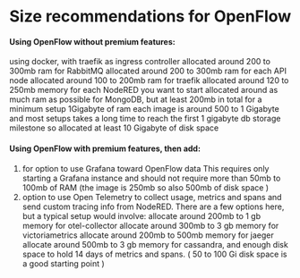 # Size recommendations for OpenFlow

#### Using OpenFlow without premium features:

using docker, with traefik as ingress controller
allocated around 200 to 300mb ram for RabbitMQ
allocated around 200 to 300mb ram for each API node
allocated around 100 to 200mb ram for traefik
allocated around 120 to 250mb memory for each NodeRED you want to start
allocated around as much ram as possible for MongoDB, but at least 200mb
in total for a minimum setup 1Gigabyte of ram
each image is around 500 to 1 Gigabyte and most setups takes a long time to reach the first 1 gigabyte db storage milestone so allocated at least 10 Gigabyte of disk space



#### Using OpenFlow with premium features, then add:



1) for option to use Grafana toward OpenFlow data
  This requires only starting a Grafana instance and should not require more than 50mb to 100mb of RAM (the image is 250mb so also 500mb of disk space )
2) option to use Open Telemetry to collect usage, metrics and spans and send custom tracing info from NodeRED.
  There are a few options here, but a typical setup would involve:
  allocate around 200mb to 1 gb memory for otel-collector
  allocate around 300mb to 3 gb memory for victoriametrics
  allocate around 200mb to 500mb memory for jaeger
  allocate around 500mb to 3 gb memory for cassandra, and enough disk space to hold 14 days of metrics and spans. ( 50 to 100 Gi disk space is a good starting point )
